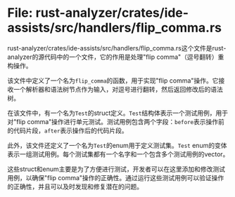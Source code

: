 # File: rust-analyzer/crates/ide-assists/src/handlers/flip_comma.rs

rust-analyzer/crates/ide-assists/src/handlers/flip_comma.rs这个文件是rust-analyzer的源代码中的一个文件，它的作用是处理"flip comma"（逗号翻转）重构操作。

该文件中定义了一个名为`flip_comma`的函数，用于实现"flip comma"操作。它接收一个解析器和语法树节点作为输入，对逗号进行翻转，然后返回修改后的语法树。

在该文件中，有一个名为`Test`的struct定义。`Test`结构体表示一个测试用例，用于对"flip comma"操作进行单元测试。测试用例包含两个字段：`before`表示操作前的代码片段，`after`表示操作后的代码片段。

此外，该文件还定义了一个名为`Test`的enum用于定义测试集。`Test` enum的变体表示一组测试用例。每个测试集都有一个名字和一个包含多个测试用例的vector。

这些struct和enum主要是为了方便进行测试，开发者可以在这里添加和修改测试用例，以确保"flip comma"操作的正确性。通过运行这些测试用例可以验证操作的正确性，并且可以及时发现和修复潜在的问题。

